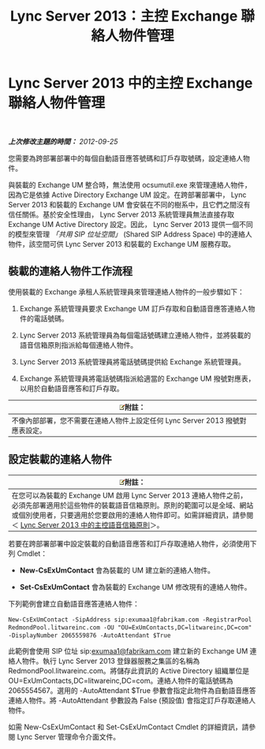 ﻿---
title: Lync Server 2013：主控 Exchange 聯絡人物件管理
TOCTitle: 主控 Exchange 聯絡人物件管理
ms:assetid: eead9d76-bc4f-4c1c-9779-683cb7a88410
ms:mtpsurl: https://technet.microsoft.com/zh-tw/library/Gg412978(v=OCS.15)
ms:contentKeyID: 49292740
ms.date: 08/24/2015
mtps_version: v=OCS.15
ms.translationtype: HT
---

# Lync Server 2013 中的主控 Exchange 聯絡人物件管理

 

_**上次修改主題的時間：** 2012-09-25_

您需要為跨部署部署中的每個自動語音應答號碼和訂戶存取號碼，設定連絡人物件。

與裝載的 Exchange UM 整合時，無法使用 ocsumutil.exe 來管理連絡人物件，因為它是依據 Active Directory Exchange UM 設定。在跨部署部署中， Lync Server 2013 和裝載的 Exchange UM 會安裝在不同的樹系中，且它們之間沒有信任關係。基於安全性理由， Lync Server 2013 系統管理員無法直接存取 Exchange UM Active Directory 設定。因此， Lync Server 2013 提供一個不同的模型來管理 *「共用 SIP 位址空間」* (Shared SIP Address Space) 中的連絡人物件，該空間可供 Lync Server 2013 和裝載的 Exchange UM 服務存取。

## 裝載的連絡人物件工作流程

使用裝載的 Exchange 承租人系統管理員來管理連絡人物件的一般步驟如下：

1.  Exchange 系統管理員要求 Exchange UM 訂戶存取和自動語音應答連絡人物件的電話號碼。

2.  Lync Server 2013 系統管理員為每個電話號碼建立連絡人物件，並將裝載的語音信箱原則指派給每個連絡人物件。

3.  Lync Server 2013 系統管理員將電話號碼提供給 Exchange 系統管理員。

4.  Exchange 系統管理員將電話號碼指派給適當的 Exchange UM 撥號對應表，以用於自動語音應答和訂戶存取。

<table>
<thead>
<tr class="header">
<th><img src="images/Gg398811.note(OCS.15).gif" title="note" alt="note" />附註：</th>
</tr>
</thead>
<tbody>
<tr class="odd">
<td>不像內部部署，您不需要在連絡人物件上設定任何 Lync Server 2013 撥號對應表設定。</td>
</tr>
</tbody>
</table>


## 設定裝載的連絡人物件

<table>
<thead>
<tr class="header">
<th><img src="images/Gg398811.note(OCS.15).gif" title="note" alt="note" />附註：</th>
</tr>
</thead>
<tbody>
<tr class="odd">
<td>在您可以為裝載的 Exchange UM 啟用 Lync Server 2013 連絡人物件之前，必須先部署適用於這些物件的裝載語音信箱原則。原則的範圍可以是全域、網站或個別使用者，只要適用於您要啟用的連絡人物件即可。如需詳細資訊，請參閱＜ <a href="lync-server-2013-hosted-voice-mail-policies.md">Lync Server 2013 中的主控語音信箱原則</a>＞。</td>
</tr>
</tbody>
</table>


若要在跨部署部署中設定裝載的自動語音應答和訂戶存取連絡人物件，必須使用下列 Cmdlet：

  - **New-CsExUmContact** 會為裝載的 UM 建立新的連絡人物件。

  - **Set-CsExUmContact** 會為裝載的 Exchange UM 修改現有的連絡人物件。

下列範例會建立自動語音應答連絡人物件：

    New-CsExUmContact -SipAddress sip:exumaa1@fabrikam.com -RegistrarPool RedmondPool.litwareinc.com -OU "OU=ExUmContacts,DC=litwareinc,DC=com" -DisplayNumber 2065559876 -AutoAttendant $True

此範例會使用 SIP 位址 sip:exumaa1@fabrikam.com 建立新的 Exchange UM 連絡人物件。執行 Lync Server 2013 登錄器服務之集區的名稱為 RedmondPool.litwareinc.com。將儲存此資訊的 Active Directory 組織單位是 OU=ExUmContacts,DC=litwareinc,DC=com。連絡人物件的電話號碼為 2065554567。選用的 -AutoAttendant $True 參數會指定此物件為自動語音應答連絡人物件。將 -AutoAttendant 參數設為 False (預設值) 會指定訂戶存取連絡人物件。

如需 New-CsExUmContact 和 Set-CsExUmContact Cmdlet 的詳細資訊，請參閱 Lync Server 管理命令介面文件。

